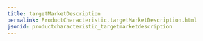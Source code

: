 ```yaml
---
title: targetMarketDescription
permalink: ProductCharacteristic.targetMarketDescription.html
jsonid: productcharacteristic_targetmarketdescription
---
```

